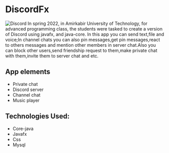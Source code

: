 # DiscordFx
![Discord](https://user-images.githubusercontent.com/91912018/179363347-02e2c0f1-bb88-4897-9334-c1dedbb9e4f5.jpg)
In spring 2022, in Amirkabir University of Technology, for advanced programming class, the students were tasked to create a version of Discord using javafx, and java-core.
In this app you can send text,file and voice;In channel chats you can also pin messages,get pin messages,react to others messages and mention other members in server chat.Also you can block other users,send friendship request to them,make private chat with them,invite them to server chat and etc.
## App elements
- Private chat
- Discord server
- Channel chat
- Music player

## Technologies Used:
- Core-java
- Javafx
- Css
- Mysql
